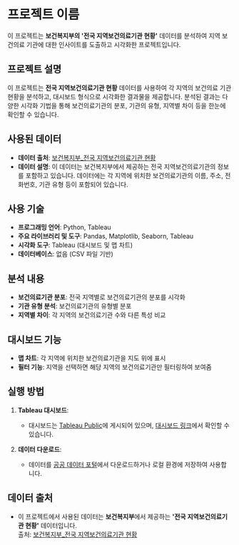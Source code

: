 # 프로젝트 이름

이 프로젝트는 **보건복지부의 '전국 지역보건의료기관 현황'** 데이터를 분석하여 지역 보건의료 기관에 대한 인사이트를 도출하고 시각화한 프로젝트입니다.

## 프로젝트 설명

이 프로젝트는 **전국 지역보건의료기관 현황** 데이터를 사용하여 각 지역의 보건의료 기관 현황을 분석하고, 대시보드 형식으로 시각화한 결과물을 제공합니다. 분석된 결과는 다양한 시각화 기법을 통해 보건의료기관의 분포, 기관의 유형, 지역별 차이 등을 한눈에 확인할 수 있습니다.

## 사용된 데이터

- **데이터 출처**: [보건복지부_전국 지역보건의료기관 현황](https://www.data.go.kr/)
- **데이터 설명**: 이 데이터는 보건복지부에서 제공하는 전국 지역보건의료기관의 정보를 포함하고 있습니다. 데이터에는 각 지역에 위치한 보건의료기관의 이름, 주소, 전화번호, 기관 유형 등이 포함되어 있습니다.

## 사용 기술

- **프로그래밍 언어**: Python, Tableau
- **주요 라이브러리 및 도구**: Pandas, Matplotlib, Seaborn, Tableau
- **시각화 도구**: Tableau (대시보드 및 맵 차트)
- **데이터베이스**: 없음 (CSV 파일 기반)

## 분석 내용

- **보건의료기관 분포**: 전국 지역별로 보건의료기관의 분포를 시각화
- **기관 유형 분석**: 보건의료기관의 유형별 분포
- **지역별 차이**: 각 지역의 보건의료기관 수와 다른 특성 비교

## 대시보드 기능

- **맵 차트**: 각 지역에 위치한 보건의료기관을 지도 위에 표시
- **필터 기능**: 지역을 선택하면 해당 지역의 보건의료기관만 필터링하여 보여줌

## 실행 방법

1. **Tableau 대시보드**:
    - 대시보드는 [Tableau Public](https://public.tableau.com/)에 게시되어 있으며, [대시보드 링크](https://public.tableau.com/shared/C9B6H67JM?:display_count=n&:origin=viz_share_link)에서 확인할 수 있습니다.

2. **데이터 다운로드**:
    - 데이터를 [공공 데이터 포털](https://www.data.go.kr/)에서 다운로드하거나 로컬 환경에 저장하여 사용합니다.

## 데이터 출처

- 이 프로젝트에서 사용된 데이터는 **보건복지부**에서 제공하는 **'전국 지역보건의료기관 현황'** 데이터입니다.  
  출처: [보건복지부_전국 지역보건의료기관 현황](https://www.data.go.kr/)

